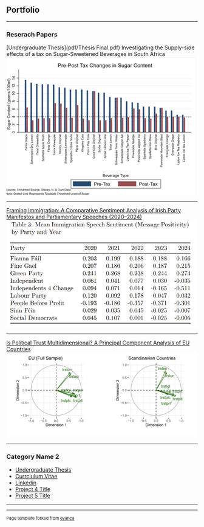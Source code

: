 ## Portfolio

---

### Reserach Papers

[Undergraduate Thesis](pdf/Thesis Final.pdf)
Investigating the Supply-side effects of a tax on Sugar-Sweetened Beverages in South Africa
<img src="images/sugar.png?raw=true"/>

---
[Framing Immigration: A Comparative Sentiment Analysis of Irish
Party Manifestos and Parliamentary Speeches (2020–2024)](pdf/QTA-Final-Markdown-File-New.pdf)
<img src="images/Screenshot 2025-04-21 141240.png"/>

---
[Is Political Trust Multidimensional? A Principal Component
Analysis of EU Countries](pdf/Dimensionality-Reduction-Final.pdf)
<img src="images/Screenshot 2025-04-21 141932.png"/>

---

### Category Name 2

- [Undergraduate Thesis](https://github.com/dheneck/dheneck.github.io/blob/master/pdf/Thesis%20Final.pdf)
- [Currciulum Vitae](https://github.com/dheneck/dheneck.github.io/blob/master/pdf/New%20CV%20PDF.pdf)
- [Linkedin](https://www.linkedin.com/in/daniel-heneck-049b28113/)
- [Project 4 Title](http://example.com/)
- [Project 5 Title](http://example.com/)

---




---
<p style="font-size:11px">Page template forked from <a href="https://github.com/evanca/quick-portfolio">evanca</a></p>
<!-- Remove above link if you don't want to attibute -->
